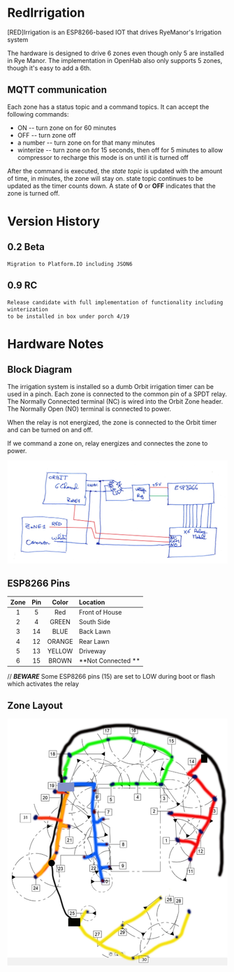 # RedIrrigation

[RED]Irrigation is an ESP8266-based IOT that drives RyeManor's Irrigation system

The hardware is designed to drive 6 zones even though only 5 are installed in Rye Manor. The implementation in OpenHab also only supports 5 zones, though it's easy to add a 6th.

## MQTT communication
Each zone has a status topic and a command topics. It can accept the following commands:
- ON -- turn zone on for 60 minutes
- OFF -- turn zone off
- a number -- turn zone on for that many minutes
- winterize -- turn zone on for 15 seconds, then off for 5 minutes to allow compressor to recharge
    this mode is on until it is turned off

After the command is executed, the _state topic_ is updated with the amount of time, in minutes, the zone will stay on.
state topic continues to be updated as the timer counts down. 
A state of **0** or **OFF** indicates that the zone is turned off.



# Version History

## 0.2 Beta
    Migration to Platform.IO including JSON6

## 0.9 RC
    Release candidate with full implementation of functionality including winterization
    to be installed in box under porch 4/19

# Hardware Notes

## Block Diagram

The irrigation system is installed so a dumb Orbit irrigation timer can be used in a pinch. Each zone is connected to the common pin of a SPDT relay. The Normally Connected terminal (NC) is wired into the Orbit Zone header. The Normally Open (NO) terminal is connected to power.

When the relay is not energized, the zone is connected to the Orbit timer and can be turned on and off.

If we command a zone on, relay energizes and connectes the zone to power.


![](./media/Schematics.jpg)


## ESP8266 Pins

   
| Zone  | Pin  | Color  | Location        |
|:---:|:---:|:---:|:---|
| 1 | 5 | Red  |  Front of House |
| 2 | 4  | GREEN | South Side  |
| 3 | 14  | BLUE | Back Lawn  |
| 4 | 12 | ORANGE | Rear Lawn |
| 5 | 13 | YELLOW | Driveway |
| 6 | 15 | BROWN | **Not Connected ** |


// ***BEWARE*** Some ESP8266 pins (15) are set to LOW during boot or flash which activates the relay

## Zone Layout
![](./media/lawn.jpg)



